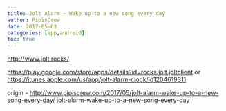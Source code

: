 ```yaml
---
title: Jolt Alarm – Wake up to a new song every day
author: PipisCrew
date: 2017-05-03
categories: [app,android]
toc: true
---
```


http://www.jolt.rocks/

https://play.google.com/store/apps/details?id=rocks.jolt.joltclient
or
https://itunes.apple.com/us/app/jolt-alarm-clock/id1204619311

origin - http://www.pipiscrew.com/2017/05/jolt-alarm-wake-up-to-a-new-song-every-day/ jolt-alarm-wake-up-to-a-new-song-every-day